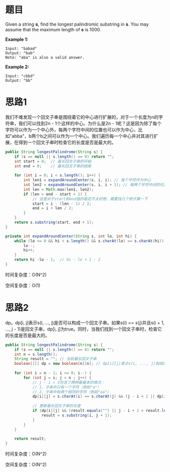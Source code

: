 # 题目

Given a string **s**, find the longest palindromic substring in **s**. You may assume that the maximum length of **s** is 1000.

**Example 1:**

```
Input: "babad"
Output: "bab"
Note: "aba" is also a valid answer.
```

**Example 2:**

```
Input: "cbbd"
Output: "bb"
```

# 思路1

我们不难发现一个回文子串是围绕着它的中心进行扩展的，对于一个长度为n的字符串，我们可以找到2n - 1个这样的中心。为什么是2n - 1呢？这是因为除了每个字符可以作为一个中心外，每两个字符中间的位置也可以作为中心，比如"abba"，b两个b之间可以作为一个中心。我们遍历每一个中心并对其进行扩展，在得到一个回文子串时检查它的长度是否是最大的。

```java
public String longestPalindrome(String s) {
    if (s == null || s.length() == 0) return "";
    int start = 0;	// 最长回文子串的开始
    int end = 0;	// 最长回文子串的结尾
    
    for (int i = 0; i < s.length(); i++) {
        int len1 = expandAroundCenter(s, i, i);	// 每个字符作为中心
        int len2 = expandAroundCenter(s, i, i + 1);	// 每两个字符中间的位置作为中心
        int len = Math.max(len1, len2);
        if (len > end - start + 1) {
            // 这里对于start和end值的取定不太好想，需要找几个例子算一下
            start = i - (len - 1) / 2;
            end = i + len / 2;
        }
    }
    return s.substring(start, end + 1);
}

private int expandAroundCenter(String s, int lo, int hi) {
    while (lo >= 0 && hi < s.length() && s.charAt(lo) == s.charAt(hi)) {
        lo--;
        hi++;
    }
    return hi -lo - 1;	// hi - lo + 1 - 2
}
```

时间复杂度：O(N^2)

空间复杂度：O(1)

# 思路2

dp。dp[i, j]表示s(i, ..., j)是否可以构成一个回文子串。如果s(i) == s(j)并且s(i + 1, ..., j - 1)是回文子串，dp[i, j]为true。同时，当我们找到一个回文子串时，检查它的长度是否是最大的。

```java
public String longestPalindrome(String s) {
    if (s == null || s.length() == 0) return "";
    int n = s.length();
    String result = "";	// 当前最长回文子串
    boolean[][] dp = new boolean[n][n];	// dp[i][j]表示s(i, ..., j)构成的子串是否是回文的
    
    for (int i = n - 1; i >= 0; i--) {
        for (int j = i; j < n ; j++) {
            // j - i < 3包含了两种最基本的情况：
            // 1、子串中只有一个字符（例如"a"）
            // 2、子串中有两个相同的字符（例如"aa"）
            dp[i][j] = s.charAt(i) == s.charAt(j) && (j - i < 2 || dp[i + 1][j - 1]));
            
            // 更新最长回文子串的长度
            if (dp[i][j] && (result.equals("") || j - i + 1 > result.length())) {
                result = s.substring(i, j + 1);
            }
        }
    }
    
    return result;
}
```

时间复杂度：O(N^2)

空间复杂度：O(N^2)

